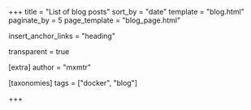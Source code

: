+++
title = "List of blog posts"
sort_by = "date"
template = "blog.html"
paginate_by = 5
page_template = "blog_page.html"

insert_anchor_links = "heading"

transparent = true

[extra]
author = "mxmtr"

[taxonomies]
tags = ["docker", "blog"]

+++